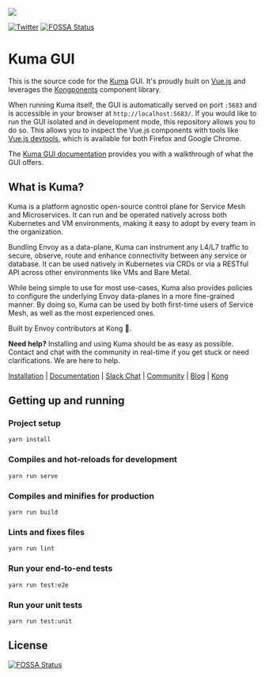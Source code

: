 [![][kuma-logo]][kuma-url]

[![Twitter](https://img.shields.io/twitter/follow/thekonginc.svg?style=social&label=Follow)](https://twitter.com/intent/follow?screen_name=thekonginc)
[![FOSSA Status](https://app.fossa.io/api/projects/git%2Bgithub.com%2FKong%2Fkuma-gui.svg?type=shield)](https://app.fossa.io/projects/git%2Bgithub.com%2FKong%2Fkuma-gui?ref=badge_shield)

# Kuma GUI

This is the source code for the [Kuma](https://github.com/Kong/kuma/) GUI. It's proudly built on [Vue.js](https://vuejs.org/) and leverages the [Kongponents](https://kongponents.konghq.com/) component library.

When running Kuma itself, the GUI is automatically served on port `:5683` and is accessible in your browser at `http://localhost:5683/`. If you would like to run the GUI isolated and in development mode, this repository allows you to do so. This allows you to inspect the Vue.js components with tools like [Vue.js devtools](https://addons.mozilla.org/en-US/firefox/addon/vue-js-devtools/), which is available for both Firefox and Google Chrome.

The [Kuma GUI documentation](https://kuma.io/docs/latest/documentation/gui/) provides you with a walkthrough of what the GUI offers.

## What is Kuma?

Kuma is a platform agnostic open-source control plane for Service Mesh and Microservices. It can run and be operated natively across both Kubernetes and VM environments, making it easy to adopt by every team in the organization.

Bundling Envoy as a data-plane, Kuma can instrument any L4/L7 traffic to secure, observe, route and enhance connectivity between any service or database. It can be used natively in Kubernetes via CRDs or via a RESTful API across other environments like VMs and Bare Metal.

While being simple to use for most use-cases, Kuma also provides policies to configure the underlying Envoy data-planes in a more fine-grained manner. By doing so, Kuma can be used by both first-time users of Service Mesh, as well as the most experienced ones.

Built by Envoy contributors at Kong 🦍.

**Need help?** Installing and using Kuma should be as easy as possible. Contact and chat with the community in real-time if you get stuck or need clarifications. We are here to help.

[Installation](https://kuma.io/install) |
[Documentation](https://kuma.io/docs) |
[Slack Chat](https://chat.kuma.io) |
[Community](https://kuma.io/community) |
[Blog](https://konghq.com/blog) |
[Kong](https://konghq.com)

## Getting up and running

### Project setup
```
yarn install
```

### Compiles and hot-reloads for development
```
yarn run serve
```

### Compiles and minifies for production
```
yarn run build
```

### Lints and fixes files
```
yarn run lint
```

### Run your end-to-end tests
```
yarn run test:e2e
```

### Run your unit tests
```
yarn run test:unit
```

[kuma-url]: https://kuma.io/
[kuma-logo]: https://kuma-public-assets.s3.amazonaws.com/kuma-logo.png


## License
[![FOSSA Status](https://app.fossa.io/api/projects/git%2Bgithub.com%2FKong%2Fkuma-gui.svg?type=large)](https://app.fossa.io/projects/git%2Bgithub.com%2FKong%2Fkuma-gui?ref=badge_large)